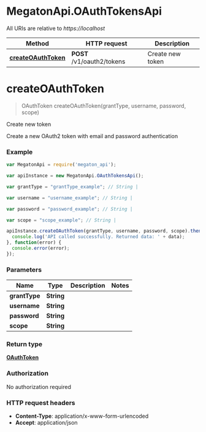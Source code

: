 # MegatonApi.OAuthTokensApi

All URIs are relative to *https://localhost*

Method | HTTP request | Description
------------- | ------------- | -------------
[**createOAuthToken**](OAuthTokensApi.md#createOAuthToken) | **POST** /v1/oauth2/tokens | Create new token


<a name="createOAuthToken"></a>
# **createOAuthToken**
> OAuthToken createOAuthToken(grantType, username, password, scope)

Create new token

Create a new OAuth2 token with email and password authentication

### Example
```javascript
var MegatonApi = require('megaton_api');

var apiInstance = new MegatonApi.OAuthTokensApi();

var grantType = "grantType_example"; // String | 

var username = "username_example"; // String | 

var password = "password_example"; // String | 

var scope = "scope_example"; // String | 

apiInstance.createOAuthToken(grantType, username, password, scope).then(function(data) {
  console.log('API called successfully. Returned data: ' + data);
}, function(error) {
  console.error(error);
});

```

### Parameters

Name | Type | Description  | Notes
------------- | ------------- | ------------- | -------------
 **grantType** | **String**|  | 
 **username** | **String**|  | 
 **password** | **String**|  | 
 **scope** | **String**|  | 

### Return type

[**OAuthToken**](OAuthToken.md)

### Authorization

No authorization required

### HTTP request headers

 - **Content-Type**: application/x-www-form-urlencoded
 - **Accept**: application/json

